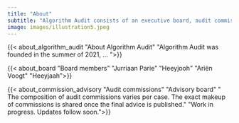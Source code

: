 ```yaml
---
title: "About"
subtitle: "Algorithm Audit consists of an executive board, audit commissions and an advisory board. Learn more about Algorithm Audit."
image: images/illustration5.jpeg
---
```


{{< about_algorithm_audit "About Algorithm Audit" "Algorithm Audit was founded in the summer of 2021, ... ">}}

{{< about_board "Board members" "Jurriaan Parie" "Heeyjooh" "Ariën Voogt" "Heeyjaah">}}

{{< about_commission_advisory "Audit commissions" "Advisory board" " The composition of audit commissions varies per case. The exact makeup of commissions is shared once the final advice is published." "Work in progress. Updates follow soon.">}}
